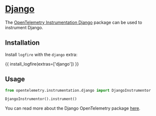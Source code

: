 # [Django][django]

The [OpenTelemetry Instrumentation Django][opentelemetry-django] package can be used to instrument Django.

## Installation

Install `logfire` with the `django` extra:

{{ install_logfire(extras=['django']) }}

## Usage

<!-- TODO(Marcelo): Add a secret gist. -->

```py
from opentelemetry.instrumentation.django import DjangoInstrumentor

DjangoInstrumentor().instrument()
```

You can read more about the Django OpenTelemetry package [here][opentelemetry-django].

[django]: https://www.djangoproject.com/
[opentelemetry-django]: https://opentelemetry-python-contrib.readthedocs.io/en/latest/instrumentation/django/django.html
